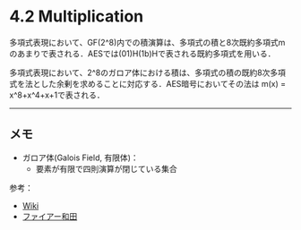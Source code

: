 # 4.2 Multiplication
多項式表現において、GF(2^8)内での積演算は、多項式の積と8次既約多項式mのあまりで表される．AESでは(01)H(1b)Hで表される既約多項式を用いる．

多項式表現において、2^8のガロア体における積は、多項式の積の既約8次多項式を法とした余剰を求めることに対応する．AES暗号においてその法は m(x) = x^8+x^4+x+1で表される．




---
## メモ
- ガロア体(Galois Field, 有限体)：
  - 要素が有限で四則演算が閉じている集合


参考：
- [Wiki](https://ja.wikipedia.org/wiki/%E6%9C%89%E9%99%90%E4%BD%93)
- [ファイアー和田](https://ie.u-ryukyu.ac.jp/~wada/vhdl/GaloisField.html)
